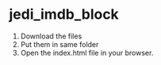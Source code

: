 # jedi_imdb_block
1. Download the files
2. Put them in same folder
3. Open the index.html file in your browser.
